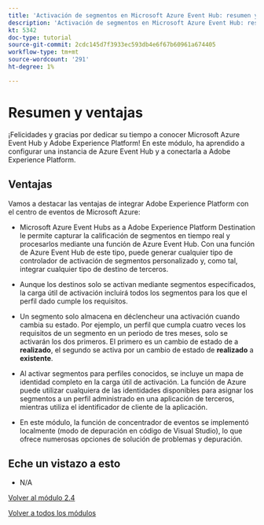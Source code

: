 ```yaml
---
title: 'Activación de segmentos en Microsoft Azure Event Hub: resumen y ventajas'
description: 'Activación de segmentos en Microsoft Azure Event Hub: resumen y ventajas'
kt: 5342
doc-type: tutorial
source-git-commit: 2cdc145d7f3933ec593db4e6f67b60961a674405
workflow-type: tm+mt
source-wordcount: '291'
ht-degree: 1%

---
```


# Resumen y ventajas

¡Felicidades y gracias por dedicar su tiempo a conocer Microsoft Azure Event Hub y Adobe Experience Platform!
En este módulo, ha aprendido a configurar una instancia de Azure Event Hub y a conectarla a Adobe Experience Platform.

## Ventajas

Vamos a destacar las ventajas de integrar Adobe Experience Platform con el centro de eventos de Microsoft Azure:

- Microsoft Azure Event Hubs as a Adobe Experience Platform Destination le permite capturar la calificación de segmentos en tiempo real y procesarlos mediante una función de Azure Event Hub. Con una función de Azure Event Hub de este tipo, puede generar cualquier tipo de controlador de activación de segmentos personalizado y, como tal, integrar cualquier tipo de destino de terceros.

- Aunque los destinos solo se activan mediante segmentos especificados, la carga útil de activación incluirá todos los segmentos para los que el perfil dado cumple los requisitos.

- Un segmento solo almacena en déclencheur una activación cuando cambia su estado. Por ejemplo, un perfil que cumpla cuatro veces los requisitos de un segmento en un periodo de tres meses, solo se activarán los dos primeros. El primero es un cambio de estado de a **realizado**, el segundo se activa por un cambio de estado de **realizado** a **existente**.

- Al activar segmentos para perfiles conocidos, se incluye un mapa de identidad completo en la carga útil de activación. La función de Azure puede utilizar cualquiera de las identidades disponibles para asignar los segmentos a un perfil administrado en una aplicación de terceros, mientras utiliza el identificador de cliente de la aplicación.

- En este módulo, la función de concentrador de eventos se implementó localmente (modo de depuración en código de Visual Studio), lo que ofrece numerosas opciones de solución de problemas y depuración.

## Eche un vistazo a esto

- N/A

[Volver al módulo 2.4](./segment-activation-microsoft-azure-eventhub.md)

[Volver a todos los módulos](./../../../overview.md)
